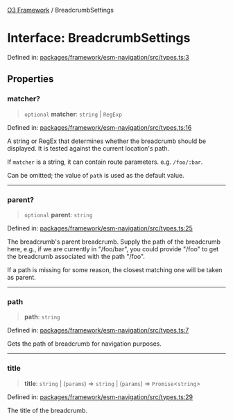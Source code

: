 [O3 Framework](../API.md) / BreadcrumbSettings

# Interface: BreadcrumbSettings

Defined in: [packages/framework/esm-navigation/src/types.ts:3](https://github.com/openmrs/openmrs-esm-core/blob/85cde3ce59cd3d29230c98040a3f53525e808725/packages/framework/esm-navigation/src/types.ts#L3)

## Properties

### matcher?

> `optional` **matcher**: `string` \| `RegExp`

Defined in: [packages/framework/esm-navigation/src/types.ts:16](https://github.com/openmrs/openmrs-esm-core/blob/85cde3ce59cd3d29230c98040a3f53525e808725/packages/framework/esm-navigation/src/types.ts#L16)

A string or RegEx that determines whether the breadcrumb should be displayed.
It is tested against the current location's path.

If `matcher` is a string, it can contain route parameters. e.g. `/foo/:bar`.

Can be omitted; the value of `path` is used as the default value.

***

### parent?

> `optional` **parent**: `string`

Defined in: [packages/framework/esm-navigation/src/types.ts:25](https://github.com/openmrs/openmrs-esm-core/blob/85cde3ce59cd3d29230c98040a3f53525e808725/packages/framework/esm-navigation/src/types.ts#L25)

The breadcrumb's parent breadcrumb. Supply the path of the breadcrumb here, e.g.,
if we are currently in "/foo/bar", you could provide "/foo" to get the breadcrumb
associated with the path "/foo".

If a path is missing for some reason, the closest matching one will be taken as
parent.

***

### path

> **path**: `string`

Defined in: [packages/framework/esm-navigation/src/types.ts:7](https://github.com/openmrs/openmrs-esm-core/blob/85cde3ce59cd3d29230c98040a3f53525e808725/packages/framework/esm-navigation/src/types.ts#L7)

Gets the path of breadcrumb for navigation purposes.

***

### title

> **title**: `string` \| (`params`) => `string` \| (`params`) => `Promise`\<`string`\>

Defined in: [packages/framework/esm-navigation/src/types.ts:29](https://github.com/openmrs/openmrs-esm-core/blob/85cde3ce59cd3d29230c98040a3f53525e808725/packages/framework/esm-navigation/src/types.ts#L29)

The title of the breadcrumb.
